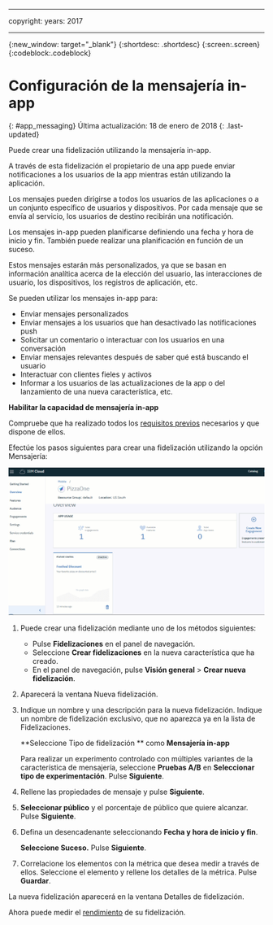 
---

copyright:
 years: 2017

---

{:new_window: target="_blank"}
{:shortdesc: .shortdesc}
{:screen:.screen}
{:codeblock:.codeblock}

# Configuración de la mensajería in-app
{: #app_messaging}
Última actualización: 18 de enero de 2018
{: .last-updated}

Puede crear una fidelización utilizando la mensajería in-app. 

A través de esta fidelización el propietario de una app puede enviar notificaciones a los usuarios de la app mientras están utilizando la aplicación.

Los mensajes pueden dirigirse a todos los usuarios de las aplicaciones o a un conjunto específico de usuarios y dispositivos. Por cada mensaje que se envía al servicio, los usuarios de destino recibirán una notificación.

Los mensajes in-app pueden planificarse definiendo una fecha y hora de inicio y fin. También puede realizar una planificación en función de un suceso.

Estos mensajes estarán más personalizados, ya que se basan en información analítica acerca de la elección del usuario, las interacciones de usuario, los dispositivos, los registros de aplicación, etc.

Se pueden utilizar los mensajes in-app para:

- Enviar mensajes personalizados
- Enviar mensajes a los usuarios que han desactivado las notificaciones push
- Solicitar un comentario o interactuar con los usuarios en una conversación
- Enviar mensajes relevantes después de saber qué está buscando el usuario
- Interactuar con clientes fieles y activos
- Informar a los usuarios de las actualizaciones de la app o del lanzamiento de una nueva característica, etc.

**Habilitar la capacidad de mensajería in-app**

Compruebe que ha realizado todos los [requisitos previos](app_prerequisites.html) necesarios y que dispone de ellos.

Efectúe los pasos siguientes para crear una fidelización utilizando la opción Mensajería:

![gif animado](images/in-app-engagement_animated.gif)

1. Puede crear una fidelización mediante uno de los métodos siguientes:
	- Pulse **Fidelizaciones** en el panel de navegación. 
	- Seleccione **Crear fidelizaciones** en la nueva característica que ha creado.
	- En el panel de navegación, pulse **Visión general** > **Crear nueva fidelización**.
	
2. Aparecerá la ventana Nueva fidelización.
	
3. Indique un nombre y una descripción para la nueva fidelización. Indique un nombre de fidelización exclusivo, que no aparezca ya en la lista de Fidelizaciones.

    **Seleccione Tipo de fidelización ** como **Mensajería in-app**
	
	Para realizar un experimento controlado con múltiples variantes de la característica de mensajería, seleccione **Pruebas A/B** en **Seleccionar tipo de experimentación**. Pulse **Siguiente**.

4. Rellene las propiedades de mensaje y pulse **Siguiente**.
	
5. **Seleccionar público** y el porcentaje de público que quiere alcanzar. Pulse **Siguiente**.

6. Defina un desencadenante seleccionando **Fecha y hora de inicio y fin**. 

    **Seleccione Suceso.**  Pulse **Siguiente**.	

7. Correlacione los elementos con la métrica que desea medir a través de ellos. Seleccione el elemento y rellene los detalles de la métrica. Pulse **Guardar**.	

La nueva fidelización aparecerá en la ventana Detalles de fidelización.
	
Ahora puede medir el [rendimiento](app_measure_performance.html) de su fidelización.	
	










